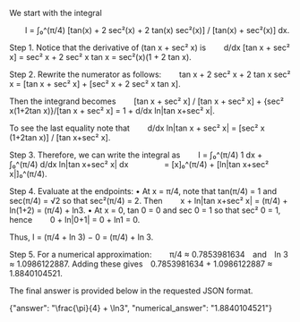 We start with the integral

  I = ∫₀^(π/4) [tan(x) + 2 sec²(x) + 2 tan(x) sec²(x)] / [tan(x) + sec²(x)] dx.

Step 1. Notice that the derivative of (tan x + sec² x) is
  d/dx [tan x + sec² x] = sec² x + 2 sec² x tan x = sec²(x)(1 + 2 tan x).

Step 2. Rewrite the numerator as follows:
  tan x + 2 sec² x + 2 tan x sec² x = [tan x + sec² x] + [sec² x + 2 sec² x tan x].

Then the integrand becomes
  [tan x + sec² x] / [tan x + sec² x] + {sec² x(1+2tan x)}/[tan x + sec² x] = 1 + d/dx ln|tan x+sec² x|.

To see the last equality note that
  d/dx ln|tan x + sec² x| = [sec² x (1+2tan x)] / [tan x+sec² x].

Step 3. Therefore, we can write the integral as
  I = ∫₀^(π/4) 1 dx + ∫₀^(π/4) d/dx ln|tan x+sec² x| dx
     = [x]₀^(π/4) + [ln|tan x+sec² x|]₀^(π/4).

Step 4. Evaluate at the endpoints:
• At x = π/4, note that tan(π/4) = 1 and sec(π/4) = √2 so that sec²(π/4) = 2. Then
  x + ln|tan x+sec² x| = (π/4) + ln(1+2) = (π/4) + ln3.
• At x = 0, tan 0 = 0 and sec 0 = 1 so that sec² 0 = 1, hence
  0 + ln|0+1| = 0 + ln1 = 0.

Thus, I = (π/4 + ln 3) − 0 = (π/4) + ln 3.

Step 5. For a numerical approximation:
  π/4 ≈ 0.7853981634 and ln 3 ≈ 1.0986122887.
Adding these gives 0.7853981634 + 1.0986122887 ≈ 1.8840104521.

The final answer is provided below in the requested JSON format.

{"answer": "\\frac{\\pi}{4} + \\ln3", "numerical_answer": "1.8840104521"}